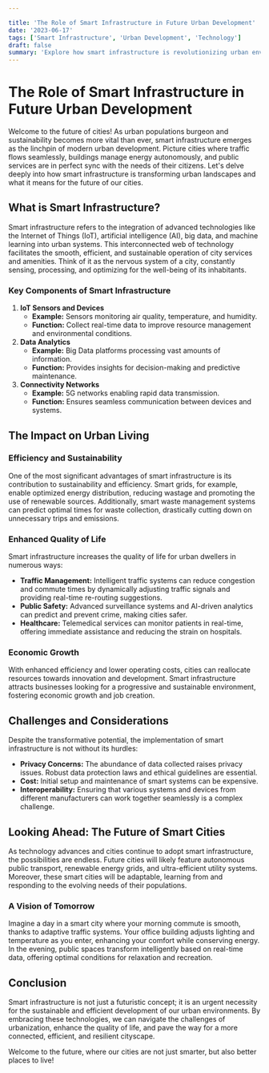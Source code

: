 ```yaml
---

title: 'The Role of Smart Infrastructure in Future Urban Development'
date: '2023-06-17'
tags: ['Smart Infrastructure', 'Urban Development', 'Technology']
draft: false
summary: 'Explore how smart infrastructure is revolutionizing urban environments, improving efficiency, sustainability, and enhancing the quality of life in our cities.'
---
```


# The Role of Smart Infrastructure in Future Urban Development

Welcome to the future of cities! As urban populations burgeon and sustainability becomes more vital than ever, smart infrastructure emerges as the linchpin of modern urban development. Picture cities where traffic flows seamlessly, buildings manage energy autonomously, and public services are in perfect sync with the needs of their citizens. Let's delve deeply into how smart infrastructure is transforming urban landscapes and what it means for the future of our cities.

## What is Smart Infrastructure?

Smart infrastructure refers to the integration of advanced technologies like the Internet of Things (IoT), artificial intelligence (AI), big data, and machine learning into urban systems. This interconnected web of technology facilitates the smooth, efficient, and sustainable operation of city services and amenities. Think of it as the nervous system of a city, constantly sensing, processing, and optimizing for the well-being of its inhabitants.

### Key Components of Smart Infrastructure

1. **IoT Sensors and Devices**
    - **Example:** Sensors monitoring air quality, temperature, and humidity.
    - **Function:** Collect real-time data to improve resource management and environmental conditions.
2. **Data Analytics**
    - **Example:** Big Data platforms processing vast amounts of information.
    - **Function:** Provides insights for decision-making and predictive maintenance.
3. **Connectivity Networks**
    - **Example:** 5G networks enabling rapid data transmission.
    - **Function:** Ensures seamless communication between devices and systems.

## The Impact on Urban Living

### Efficiency and Sustainability

One of the most significant advantages of smart infrastructure is its contribution to sustainability and efficiency. Smart grids, for example, enable optimized energy distribution, reducing wastage and promoting the use of renewable sources. Additionally, smart waste management systems can predict optimal times for waste collection, drastically cutting down on unnecessary trips and emissions.

### Enhanced Quality of Life

Smart infrastructure increases the quality of life for urban dwellers in numerous ways:

- **Traffic Management:** Intelligent traffic systems can reduce congestion and commute times by dynamically adjusting traffic signals and providing real-time re-routing suggestions.
- **Public Safety:** Advanced surveillance systems and AI-driven analytics can predict and prevent crime, making cities safer.
- **Healthcare:** Telemedical services can monitor patients in real-time, offering immediate assistance and reducing the strain on hospitals.

### Economic Growth

With enhanced efficiency and lower operating costs, cities can reallocate resources towards innovation and development. Smart infrastructure attracts businesses looking for a progressive and sustainable environment, fostering economic growth and job creation. 

## Challenges and Considerations

Despite the transformative potential, the implementation of smart infrastructure is not without its hurdles:

- **Privacy Concerns:** The abundance of data collected raises privacy issues. Robust data protection laws and ethical guidelines are essential.
- **Cost:** Initial setup and maintenance of smart systems can be expensive.
- **Interoperability:** Ensuring that various systems and devices from different manufacturers can work together seamlessly is a complex challenge.

## Looking Ahead: The Future of Smart Cities

As technology advances and cities continue to adopt smart infrastructure, the possibilities are endless. Future cities will likely feature autonomous public transport, renewable energy grids, and ultra-efficient utility systems. Moreover, these smart cities will be adaptable, learning from and responding to the evolving needs of their populations.

### A Vision of Tomorrow

Imagine a day in a smart city where your morning commute is smooth, thanks to adaptive traffic systems. Your office building adjusts lighting and temperature as you enter, enhancing your comfort while conserving energy. In the evening, public spaces transform intelligently based on real-time data, offering optimal conditions for relaxation and recreation.

## Conclusion

Smart infrastructure is not just a futuristic concept; it is an urgent necessity for the sustainable and efficient development of our urban environments. By embracing these technologies, we can navigate the challenges of urbanization, enhance the quality of life, and pave the way for a more connected, efficient, and resilient cityscape. 

Welcome to the future, where our cities are not just smarter, but also better places to live!